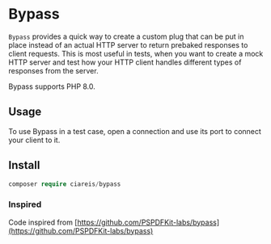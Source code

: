 # Bypass

`Bypass` provides a quick way to create a custom plug that can be put in place
instead of an actual HTTP server to return prebaked responses to client
requests. This is most useful in tests, when you want to create a mock HTTP
server and test how your HTTP client handles different types of responses from
the server.

Bypass supports PHP 8.0.

## Usage

To use Bypass in a test case, open a connection and use its port to connect your
client to it.


## Install
```php
composer require ciareis/bypass
```

### Inspired

Code inspired from [https://github.com/PSPDFKit-labs/bypass](https://github.com/PSPDFKit-labs/bypass)

